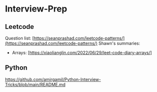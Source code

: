 # Interview-Prep

## Leetcode

Question list: [https://seanprashad.com/leetcode-patterns/](https://seanprashad.com/leetcode-patterns/)
Shawn's summaries: 
  - Arrays: [https://xiaolianglin.com/2022/06/29/leet-code-diary-arrays/]

## Python

https://github.com/amirgamil/Python-Interview-Tricks/blob/main/README.md
